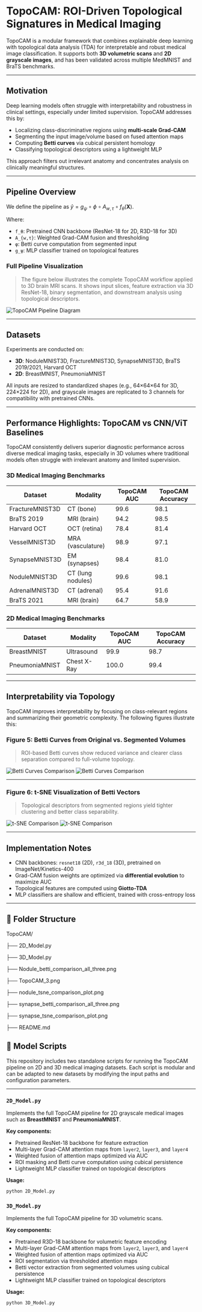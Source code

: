 #  TopoCAM: ROI-Driven Topological Signatures in Medical Imaging

TopoCAM is a modular framework that combines explainable deep learning with topological data analysis (TDA) for interpretable and robust medical image classification. It supports both **3D volumetric scans** and **2D grayscale images**, and has been validated across multiple MedMNIST and BraTS benchmarks.

---

##  Motivation

Deep learning models often struggle with interpretability and robustness in clinical settings, especially under limited supervision. TopoCAM addresses this by:

- Localizing class-discriminative regions using **multi-scale Grad-CAM**
- Segmenting the input image/volume based on fused attention maps
- Computing **Betti curves** via cubical persistent homology
- Classifying topological descriptors using a lightweight MLP

This approach filters out irrelevant anatomy and concentrates analysis on clinically meaningful structures.

---

##  Pipeline Overview

We define the pipeline as $\hat{y} = g_\psi \circ \phi \circ A_{w,\tau} \circ f_\theta(\mathbf{X})$.


Where:
- `f_θ`: Pretrained CNN backbone (ResNet-18 for 2D, R3D-18 for 3D)
- `A_{w,τ}`: Weighted Grad-CAM fusion and thresholding
- `φ`: Betti curve computation from segmented input
- `g_ψ`: MLP classifier trained on topological features

###  Full Pipeline Visualization

> The figure below illustrates the complete TopoCAM workflow applied to 3D brain MRI scans. It shows input slices, feature extraction via 3D ResNet-18, binary segmentation, and downstream analysis using topological descriptors.

![TopoCAM Pipeline Diagram](TopoCAM_3.png)


---

## Datasets

Experiments are conducted on:

- **3D**: NoduleMNIST3D, FractureMNIST3D, SynapseMNIST3D, BraTS 2019/2021, Harvard OCT
- **2D**: BreastMNIST, PneumoniaMNIST

All inputs are resized to standardized shapes (e.g., 64×64×64 for 3D, 224×224 for 2D), and grayscale images are replicated to 3 channels for compatibility with pretrained CNNs.

---

##  Performance Highlights: TopoCAM vs CNN/ViT Baselines

TopoCAM consistently delivers superior diagnostic performance across diverse medical imaging tasks, especially in 3D volumes where traditional models often struggle with irrelevant anatomy and limited supervision.

###  3D Medical Imaging Benchmarks

| Dataset             | Modality        | TopoCAM AUC | TopoCAM Accuracy |
|---------------------|------------------|-------------|------------------|
| FractureMNIST3D     | CT (bone)        | 99.6        | 98.1             |
| BraTS 2019          | MRI (brain)      | 94.2        | 98.5             |
| Harvard OCT         | OCT (retina)     | 78.4        | 81.4             |
| VesselMNIST3D       | MRA (vasculature)| 98.9        | 97.1             |
| SynapseMNIST3D      | EM (synapses)    | 98.4        | 81.0             |
| NoduleMNIST3D       | CT (lung nodules)| 99.6        | 98.1             |
| AdrenalMNIST3D      | CT (adrenal)     | 95.4        | 91.6             |
| BraTS 2021          | MRI (brain)      | 64.7        | 58.9             |

###  2D Medical Imaging Benchmarks

| Dataset           | Modality         | TopoCAM AUC | TopoCAM Accuracy |
|------------------|------------------|-------------|------------------|
| BreastMNIST      | Ultrasound       | 99.9        | 98.7             |
| PneumoniaMNIST   | Chest X-Ray      | 100.0       | 99.4             |
---

##  Interpretability via Topology

TopoCAM improves interpretability by focusing on class-relevant regions and summarizing their geometric complexity. The following figures illustrate this:

### Figure 5: Betti Curves from Original vs. Segmented Volumes

> ROI-based Betti curves show reduced variance and clearer class separation compared to full-volume topology.

![Betti Curves Comparison](Nodule_betti_comparison_all_three.png)
![Betti Curves Comparison](synapse_betti_comparison_all_three.png)

---

### Figure 6: t-SNE Visualization of Betti Vectors

> Topological descriptors from segmented regions yield tighter clustering and better class separability.

![t-SNE Comparison](nodule_tsne_comparison_plot.png)
![t-SNE Comparison](synapse_tsne_comparison_plot.png)

---

##  Implementation Notes

- CNN backbones: `resnet18` (2D), `r3d_18` (3D), pretrained on ImageNet/Kinetics-400
- Grad-CAM fusion weights are optimized via **differential evolution** to maximize AUC
- Topological features are computed using **Giotto-TDA**
- MLP classifiers are shallow and efficient, trained with cross-entropy loss

---

## 📁 Folder Structure
TopoCAM/

├── 2D_Model.py

├── 3D_Model.py

├── Nodule_betti_comparison_all_three.png

├── TopoCAM_3.png

├── nodule_tsne_comparison_plot.png

├── synapse_betti_comparison_all_three.png

├── synapse_tsne_comparison_plot.png

├── README.md

## 🧪 Model Scripts

This repository includes two standalone scripts for running the TopoCAM pipeline on 2D and 3D medical imaging datasets. Each script is modular and can be adapted to new datasets by modifying the input paths and configuration parameters.

---

### `2D_Model.py`

Implements the full TopoCAM pipeline for 2D grayscale medical images such as **BreastMNIST** and **PneumoniaMNIST**.

**Key components:**
- Pretrained ResNet-18 backbone for feature extraction
- Multi-layer Grad-CAM attention maps from `layer2`, `layer3`, and `layer4`
- Weighted fusion of attention maps optimized via AUC
- ROI masking and Betti curve computation using cubical persistence
- Lightweight MLP classifier trained on topological descriptors

**Usage:**
```bash
python 2D_Model.py
```

### `3D_Model.py`

Implements the full TopoCAM pipeline for 3D volumetric scans.

**Key components:**
- Pretrained R3D-18 backbone for volumetric feature encoding
- Multi-layer Grad-CAM attention maps from `layer2`, `layer3`, and `layer4`
- Weighted fusion of attention maps optimized via AUC
- ROI segmentation via thresholded attention maps
- Betti vector extraction from segmented volumes using cubical persistence
- Lightweight MLP classifier trained on topological descriptors

**Usage:**
```bash
python 3D_Model.py
```
